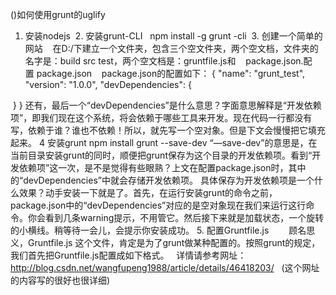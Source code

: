   ()如何使用grunt的uglify
  1. 安装nodejs
  2. 安装grunt-CLI
     npm install -g grunt -cli
  3. 创建一个简单的网站
    在D:/下建立一个文件夹，包含三个空文件夹，两个空文档，文件夹的名字是：build src test，两个空文档是：gruntfile.js和
    package.json.配置 package.json
    package.json的配置如下：
    {
  "name": "grunt_test",
  "version": "1.0.0",
  "devDependencies": {
   
  }
 }
还有，最后一个“devDependencies”是什么意思？字面意思解释是“开发依赖项”，即我们现在这个系统，将会依赖于哪些工具来开发。现在代码一行都没有写，依赖于谁？谁也不依赖！所以，就先写一个空对象。但是下文会慢慢把它填充起来。
 4 安装grunt
   npm install grunt --save-dev
 “—save-dev”的意思是，在当前目录安装grunt的同时，顺便把grunt保存为这个目录的开发依赖项。看到“开发依赖项”这一次，是不是觉得有些眼熟？上文在配置package.json时，其中的“devDependencies”中就会存储开发依赖项。
 具体保存为开发依赖项是一个什么效果？动手安装一下就是了。首先，在运行安装grunt的命令之前，package.json中的“devDependencies”对应的是空对象现在我们来运行这行命令。你会看到几条warning提示，不用管它。然后接下来就是加载状态，一个旋转的小横线。稍等待一会儿，会提示你安装成功。
 5. 配置Gruntfile.js
　　顾名思义，Gruntfile.js 这个文件，肯定是为了grunt做某种配置的。按照grunt的规定，我们首先把Gruntfile.js配置成如下格式。
   详情请参考网址：http://blog.csdn.net/wangfupeng1988/article/details/46418203/   (这个网址的内容写的很好也很详细)
